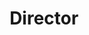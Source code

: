 ---
layout: member
weight: 200
name: Siang Lim
status: founder
title: Director
img: /assets/images/members/siang.png
website: https://www.siang.ca
email: wow@siang.ca
biography: >
  Siang graduated from UBC with distinction in chemical engineering and a minor in computer science. He was selected as a 2017 Faculty of Applied Science Rising Star. Siang retired as Vice-Captain of the Chem-E-Car team and is currently serving on the advisory board of UBC Envision, working closely with the team executives to help them achieve their organizational goals.
linkedin: https://www.linkedin.com/in/c-siang-lim-98535048
---